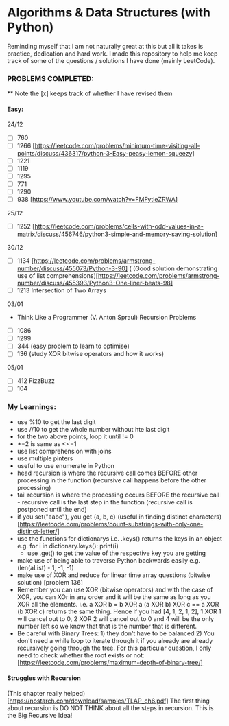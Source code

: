 # Algorithms & Data Structures (with Python)
Reminding myself that I am not naturally great at this but all it takes is practice, dedication and hard work. I made this repository to help me keep track of some of the questions / solutions I have done (mainly LeetCode).

### PROBLEMS COMPLETED:
** Note the [x] keeps track of whether I have revised them
#### Easy:
24/12
- [ ] 760
- [ ] 1266 [https://leetcode.com/problems/minimum-time-visiting-all-points/discuss/436317/python-3-Easy-peasy-lemon-squeezy]
- [ ] 1221
- [ ] 1119
- [ ] 1295
- [ ] 771
- [ ] 1290
- [ ] 938 [https://www.youtube.com/watch?v=FMFytleZRWA]

25/12
- [ ] 1252 [https://leetcode.com/problems/cells-with-odd-values-in-a-matrix/discuss/456746/python3-simple-and-memory-saving-solution]

30/12
- [ ] 1134 [https://leetcode.com/problems/armstrong-number/discuss/455073/Python-3-90] (
(Good solution demonstrating use of list comprehensions)[https://leetcode.com/problems/armstrong-number/discuss/455393/Python3-One-liner-beats-98]
- [ ] 1213 Intersection of Two Arrays

03/01
- Think Like a Programmer (V. Anton Spraul) Recursion Problems
- [ ] 1086
- [ ] 1299
- [ ] 344 (easy problem to learn to optimise)
- [ ] 136 (study XOR bitwise operators and how it works)

05/01
- [ ] 412 FizzBuzz
- [ ] 104

### My Learnings:
- use %10 to get the last digit
- use //10 to get the whole number without hte last digit 
- for the two above points, loop it until != 0
- *=2 is same as <<=1
- use list comprehension with joins
- use multiple pinters
- useful to use enumerate in Python
- head recursion is where the recursive call comes BEFORE other processing in the function (recursive call happens before the other processing)
- tail recursion is where the processing occurs BEFORE the recursive call - recursive call is the last step in the function (recursive call is postponed until the end)
- if you set("aabc"), you get {a, b, c} (useful in finding distinct characters) [https://leetcode.com/problems/count-substrings-with-only-one-distinct-letter/]
- use the functions for dictionarys i.e. .keys() returns the keys in an object e.g. 
        for i in dictionary.keys():
            print(i)
    - use .get() to get the value of the respective key you are getting
- make use of being able to traverse Python backwards easily e.g. (len(aList) - 1, -1, -1)
- make use of XOR and reduce for linear time array questions (bitwise solution) [problem 136]
- Remember you can use XOR (bitwise operators) and with the case of XOR, you can XOr in any order and it will be the same as long as you XOR all the elements.
i.e. a XOR b = b XOR a
(a XOR b) XOR c == a XOR (b XOR c) returns the same thing. Hence if you had [4, 1, 2, 1, 2], 1 XOR 1 will cancel out to 0, 2 XOR 2 will cancel out to 0 and 4 will be the only number left so we know that that is the number that is different. 
- Be careful with Binary Trees: 1) they don't have to be balanced 2) You don't need a while loop to iterate through it if you already are already recursively going through the tree. For this particular question, I only need to check whether the root exists or not: [https://leetcode.com/problems/maximum-depth-of-binary-tree/]

#### Struggles with Recursion
(This chapter really helped) [https://nostarch.com/download/samples/TLAP_ch6.pdf]
The first thing about recursion is DO NOT THINK about all the steps in recursion. This is the Big Recursive Idea!
